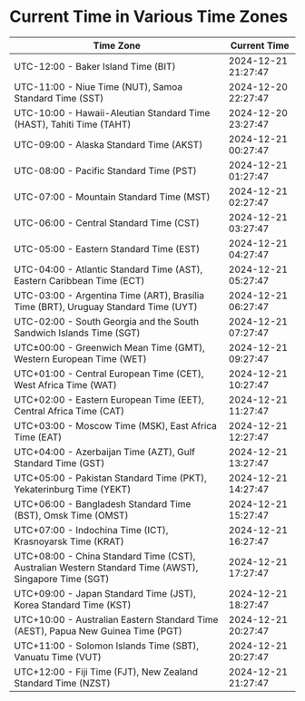 # Current Time in Various Time Zones

| Time Zone | Current Time |
|-----------|--------------|
| UTC-12:00 - Baker Island Time (BIT) | 2024-12-21 21:27:47 |
| UTC-11:00 - Niue Time (NUT), Samoa Standard Time (SST) | 2024-12-20 22:27:47 |
| UTC-10:00 - Hawaii-Aleutian Standard Time (HAST), Tahiti Time (TAHT) | 2024-12-20 23:27:47 |
| UTC-09:00 - Alaska Standard Time (AKST) | 2024-12-21 00:27:47 |
| UTC-08:00 - Pacific Standard Time (PST) | 2024-12-21 01:27:47 |
| UTC-07:00 - Mountain Standard Time (MST) | 2024-12-21 02:27:47 |
| UTC-06:00 - Central Standard Time (CST) | 2024-12-21 03:27:47 |
| UTC-05:00 - Eastern Standard Time (EST) | 2024-12-21 04:27:47 |
| UTC-04:00 - Atlantic Standard Time (AST), Eastern Caribbean Time (ECT) | 2024-12-21 05:27:47 |
| UTC-03:00 - Argentina Time (ART), Brasília Time (BRT), Uruguay Standard Time (UYT) | 2024-12-21 06:27:47 |
| UTC-02:00 - South Georgia and the South Sandwich Islands Time (SGT) | 2024-12-21 07:27:47 |
| UTC±00:00 - Greenwich Mean Time (GMT), Western European Time (WET) | 2024-12-21 09:27:47 |
| UTC+01:00 - Central European Time (CET), West Africa Time (WAT) | 2024-12-21 10:27:47 |
| UTC+02:00 - Eastern European Time (EET), Central Africa Time (CAT) | 2024-12-21 11:27:47 |
| UTC+03:00 - Moscow Time (MSK), East Africa Time (EAT) | 2024-12-21 12:27:47 |
| UTC+04:00 - Azerbaijan Time (AZT), Gulf Standard Time (GST) | 2024-12-21 13:27:47 |
| UTC+05:00 - Pakistan Standard Time (PKT), Yekaterinburg Time (YEKT) | 2024-12-21 14:27:47 |
| UTC+06:00 - Bangladesh Standard Time (BST), Omsk Time (OMST) | 2024-12-21 15:27:47 |
| UTC+07:00 - Indochina Time (ICT), Krasnoyarsk Time (KRAT) | 2024-12-21 16:27:47 |
| UTC+08:00 - China Standard Time (CST), Australian Western Standard Time (AWST), Singapore Time (SGT) | 2024-12-21 17:27:47 |
| UTC+09:00 - Japan Standard Time (JST), Korea Standard Time (KST) | 2024-12-21 18:27:47 |
| UTC+10:00 - Australian Eastern Standard Time (AEST), Papua New Guinea Time (PGT) | 2024-12-21 20:27:47 |
| UTC+11:00 - Solomon Islands Time (SBT), Vanuatu Time (VUT) | 2024-12-21 20:27:47 |
| UTC+12:00 - Fiji Time (FJT), New Zealand Standard Time (NZST) | 2024-12-21 21:27:47 |
